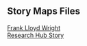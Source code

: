 ## Story Maps Files
[Frank Lloyd Wright](StoryMapFiles_FLW3.zip)  
[Research Hub Story](ResearchHub.zip)
